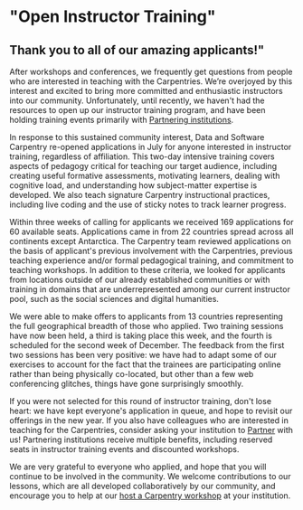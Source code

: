 # "Open Instructor Training"
## Thank you to all of our amazing applicants!"



After workshops and conferences, we frequently get questions from people who are interested in teaching with the
Carpentries. We’re overjoyed by this interest and excited to bring more committed and enthusiastic instructors
into our community. Unfortunately, until recently, we haven't had the resources to open up our
instructor training program, and have been holding training events primarily with
[Partnering institutions](/partnerships/).


In response to this sustained community interest, Data and Software Carpentry re-opened applications in July for
anyone interested in instructor training, regardless of affiliation.
This two-day intensive training covers aspects of pedagogy critical for teaching
our target audience, including creating useful formative assessments, motivating learners, dealing with cognitive
load, and understanding how subject-matter expertise is developed. We also teach signature Carpentry
instructional practices, including live coding and the use of sticky notes to track learner progress.


Within three weeks of calling for applicants we received 169 applications for 60 available seats. Applications
came in from 22 countries spread across all continents except Antarctica.
The Carpentry team reviewed applications on the basis of applicant's previous involvement with the Carpentries,
previous teaching experience and/or formal pedagogical training, and commitment to teaching workshops.
In addition to these criteria, we looked for applicants from locations outside of our already established
communities or with training in domains that are underrepresented among our current instructor pool,
such as the social sciences and digital humanities.


We were able to make offers to applicants from 13 countries representing the full geographical breadth of those
who applied. Two training sessions have now been held, a third is taking place this week, and the fourth is
scheduled for the second week of December.  The feedback from the first two sessions has been very positive:
we have had to adapt some of our exercises to account for the fact that the trainees are participating online
rather than being physically co-located, but other than a few web conferencing glitches, things have gone
surprisingly smoothly.


If you were not selected for this round of instructor training, don't lose heart: we have kept everyone's
application in queue, and hope to revisit our offerings in the new year. If you also have colleagues who
are interested in teaching for the Carpentries, consider asking
your institution to [Partner](/partnerships/) with us! Partnering institutions receive multiple benefits,
including reserved seats in instructor training events and discounted workshops.


We are very grateful to everyone who applied, and hope that you will continue to be involved in the community.
We welcome contributions to our lessons, which are all developed collaboratively by our community, and
encourage you to help at our [host a Carpentry workshop](/workshops-host/) at your institution.
